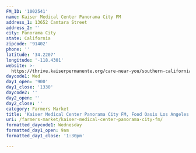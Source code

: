 ```yaml
---
FM_ID: '1002541'
name: Kaiser Medical Center Panorama City FM
address_1: 13652 Cantara Street
address_2: ''
city: Panorama City
state: California
zipcode: '91402'
phone: ''
latitude: '34.2207'
longitude: '-118.4301'
website: >-
  https://thrive.kaiserpermanente.org/care-near-you/southern-california/panorama-city/shc_calendar_event/kaiser-permanente-farmers-market/
daycode1: Wed
day1_open: '900'
day1_close: '1330'
daycode2: ''
day2_open: ''
day2_close: ''
category: Farmers Market
title: 'Kaiser Medical Center Panorama City FM, Food Oasis Los Angeles'
uri: /farmers-market/kaiser-medical-center-panorama-city-fm/
formatted_daycode1: Wednesday
formatted_day1_open: 9am
formatted_day1_close: '1:30pm'

---
```

